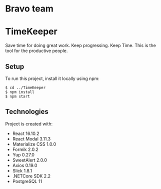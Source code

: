 # Bravo team

# TimeKeeper

Save time for doing great work. Keep progressing. Keep Time.
This is the tool for the productive people.

## Setup
To run this project, install it locally using npm:

```
$ cd ../TimeKeeper
$ npm install
$ npm start
```

## Technologies
Project is created with:
* React 16.10.2
* React Modal 3.11.3
* Materialize CSS 1.0.0
* Formik 2.0.2
* Yup 0.27.0
* SweetAlert 2.0.0
* Axios 0.19.0
* Slick 1.8.1
* .NETCore SDK 2.2
* PostgreSQL 11

